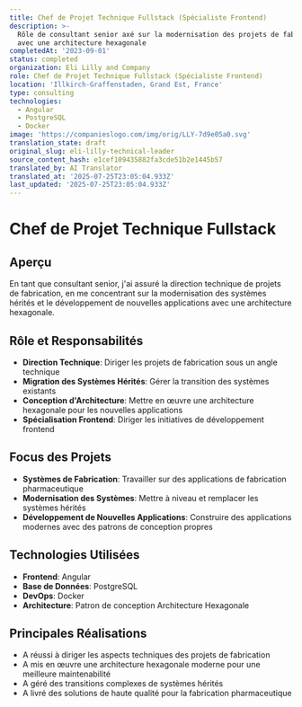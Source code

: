 ```yaml
---
title: Chef de Projet Technique Fullstack (Spécialiste Frontend)
description: >-
  Rôle de consultant senior axé sur la modernisation des projets de fabrication
  avec une architecture hexagonale
completedAt: '2023-09-01'
status: completed
organization: Eli Lilly and Company
role: Chef de Projet Technique Fullstack (Spécialiste Frontend)
location: 'Illkirch-Graffenstaden, Grand Est, France'
type: consulting
technologies:
  - Angular
  - PostgreSQL
  - Docker
image: 'https://companieslogo.com/img/orig/LLY-7d9e05a0.svg'
translation_state: draft
original_slug: eli-lilly-technical-leader
source_content_hash: e1cef109435882fa3cde51b2e1445b57
translated_by: AI Translator
translated_at: '2025-07-25T23:05:04.933Z'
last_updated: '2025-07-25T23:05:04.933Z'
---
```


# Chef de Projet Technique Fullstack

## Aperçu

En tant que consultant senior, j'ai assuré la direction technique de projets de fabrication, en me concentrant sur la modernisation des systèmes hérités et le développement de nouvelles applications avec une architecture hexagonale.

## Rôle et Responsabilités

- **Direction Technique**: Diriger les projets de fabrication sous un angle technique
- **Migration des Systèmes Hérités**: Gérer la transition des systèmes existants
- **Conception d'Architecture**: Mettre en œuvre une architecture hexagonale pour les nouvelles applications
- **Spécialisation Frontend**: Diriger les initiatives de développement frontend

## Focus des Projets

- **Systèmes de Fabrication**: Travailler sur des applications de fabrication pharmaceutique
- **Modernisation des Systèmes**: Mettre à niveau et remplacer les systèmes hérités
- **Développement de Nouvelles Applications**: Construire des applications modernes avec des patrons de conception propres

## Technologies Utilisées

- **Frontend**: Angular
- **Base de Données**: PostgreSQL
- **DevOps**: Docker
- **Architecture**: Patron de conception Architecture Hexagonale

## Principales Réalisations

- A réussi à diriger les aspects techniques des projets de fabrication
- A mis en œuvre une architecture hexagonale moderne pour une meilleure maintenabilité
- A géré des transitions complexes de systèmes hérités
- A livré des solutions de haute qualité pour la fabrication pharmaceutique
